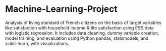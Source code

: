 # Machine-Learning-Project
Analysis of living standard of French citizens on the basis of target variables like satisfaction with household income &amp; life satisfaction using ESS data with logistic regression. It includes data cleaning, dummy variable creation, model training, and evaluation using Python pandas, statsmodels, and scikit-learn, with visualizations.
